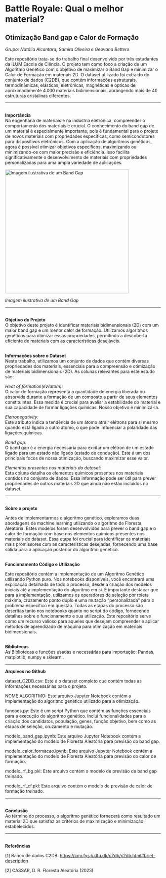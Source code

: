 # Battle Royale: Qual o melhor material?

## Otimização Band gap e Calor de Formação

_Grupo: Natália Alcantara, Samira Oliveira e Geovana Bettero_

Este repositório trata-se do trabalho final desenvolvido por três estudantes da ILUM Escola de Ciência. O projeto tem como foco a criação de um Algoritmo Genético com o objetivo de maximizar o Band Gap e minimizar o Calor de Formação em materiais 2D. O dataset utilizado foi extraído do conjunto de dados (C2DB), que contém informações estruturais, termodinâmicas, elásticas, eletrônicas, magnéticas e ópticas de aproximadamente 4.000 materiais bidimensionais, abrangendo mais de 40 estruturas cristalinas diferentes.

---
<b><br>Importância<br></b>
Na engenharia de materiais e na indústria eletrônica, compreender o comportamento dos materiais é crucial. O conhecimento do band gap de um material é especialmente importante, pois é fundamental para o projeto de novos materiais com propriedades específicas, como semicondutores para dispositivos eletrônicos. Com a aplicação de algoritmos genéticos, agora é possível otimizar objetivos específicos, maximizando ou minimizando-os com maior precisão e eficiência. Isso facilita significativamente o desenvolvimento de materiais com propriedades personalizadas para uma ampla variedade de aplicações.

<img src="https://cloud.squidex.io/api/assets/matmatch-cms/d96c504d-2d4b-40fd-9954-693d434344b0/screenshot-2020-05-05-at-16.04.35.png" alt="Imagem ilustrativa de um Band Gap" width="400"/>
    <p><i>Imagem ilustrativa de um Band Gap</i></p>
<hr>
<b><br>Objetivo do Projeto<br></b>
O objetivo deste projeto é identificar materiais bidimensionais (2D) com um maior band gap e um menor calor de formação. Utilizamos algoritmos genéticos para otimizar essas propriedades, permitindo a descoberta eficiente de materiais com as características desejáveis.

<b><br>Informações sobre o Dataset<br></b>
Neste trabalho, utilizamos um conjunto de dados que contém diversas propriedades dos materiais, essenciais para a compreensão e otimização de materiais bidimensionais (2D). As colunas relevantes para este estudo são:

_Heat of formation(eV/atom):_<br> O calor de formação representa a quantidade de energia liberada ou absorvida durante a formação de um composto a partir de seus elementos constituintes. Essa medida é crucial para avaliar a estabilidade do material e sua capacidade de formar ligações químicas. Nosso objetivo é minimizá-la.

_Eletronegativity:_<br> Este atributo indica a tendência de um átomo atrair elétrons para si mesmo quando está ligado a outro átomo, o que pode influenciar a polaridade das ligações químicas.

_Band gap:_<br>O band gap é a energia necessária para excitar um elétron de um estado ligado para um estado não ligado (estado de condução). Este é um dos principais focos de nossa otimização, buscando maximizar esse valor.

_Elementos presentes nos materiais do dataset:_<br> Esta coluna detalha os elementos químicos presentes nos materiais contidos no conjunto de dados. Essa informação pode ser útil para prever propriedades de outros materiais 2D que ainda não estão incluídos no dataset.


<hr>
<b><br>Sobre o projeto<br></b>


Antes de implementarmos o algoritmo genético, exploramos duas abordagens de machine learning utilizando o algoritmo de Floresta Aleatória. Estes modelos foram desenvolvidos para prever o band gap e o calor de formação com base nos elementos químicos presentes nos materiais do dataset. Essa etapa foi crucial para identificar os materiais mais promissores com as características desejadas, fornecendo uma base sólida para a aplicação posterior do algoritmo genético.
    
<b><br> Funcionamento Código e Utilização <br></b>

Este repositório contém a implementação de um Algoritmo Genético utilizando Python puro. Nos notebooks disponíveis, você encontrará uma explicação detalhada de todo o processo, desde a criação dos modelos iniciais até a implementação do algoritmo em si. É importante destacar que para a implementação, utilizamos os operadores de seleção por roleta máxima, cruzamento ponto duplo e uma mutação "personalizada" para o problema específico em questão. Todas as etapas do processo são descritas tanto nos notebooks quanto no script do código, fornecendo detalhes  sobre o funcionamento e sua utilização. Este repositório serve como um recurso valioso para aqueles que desejam compreender e aplicar métodos de aprendizado de máquina para otimização em materiais bidimensionais.

<b><br>Bibliotecas<br></b>
As Bibliotecas e funções usadas e necessárias para importação: Pandas, matplotlib, numpy e sklearn .  

<hr>

<b>Arquivos no Github<br></b>

dataset_C2DB.csv: Este é o dataset completo que contém todas as informações necessárias para o projeto.

NOME ALGORITMO: Este arquivo Jupyter Notebook contém a implementação do algoritmo genético utilizado para a otimização.

funcoes.py: Este é um script Python que contém as funções essenciais para a execução do algoritmo genético. Inclui funcionalidades para a criação dos candidatos, população, genes, função objetivo, bem como as etapas de seleção, cruzamento e mutação.

modelo_band_gap.ipynb: Este arquivo Jupyter Notebook contém a implementação do modelo de Floresta Aleatória para previsão do band gap.

modelo_calor_formacao.ipynb: Este arquivo Jupyter Notebook contém a implementação do modelo de Floresta Aleatória para previsão do calor de formação.

modelo_rf_bg.pkl: Este arquivo contém o modelo de previsão de band gap treinado.

modelo_rf_cf.pkl: Este arquivo contém o modelo de previsão de calor de formação treinado.


<hr>
<b><br>Conclusão<br></b>
Ao término do processo, o algoritmo genético fornecerá como resultado um material 2D que satisfaz os critérios de maximização e minimização estabelecidos.

<hr>
<b><br>Referências<br></b>

[1] Banco de dados C2DB: https://cmr.fysik.dtu.dk/c2db/c2db.html#brief-description 

[2] CASSAR, D. R. Floresta Aleatória (2023)

